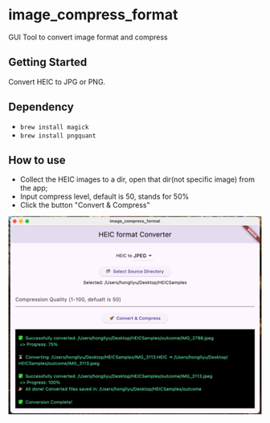 # image_compress_format

GUI Tool to convert image format and compress

## Getting Started

Convert HEIC to JPG or PNG. 

## Dependency
- `brew install magick`
- `brew install pngquant`

## How to use
- Collect the HEIC images to a dir, open that dir(not specific image) from the app;
- Input compress level, default is 50, stands for 50%
- Click the button "Convert & Compress"

![screenshot](https://github.com/HongliYu/image_compress_format/blob/main/example.png?raw=true)
